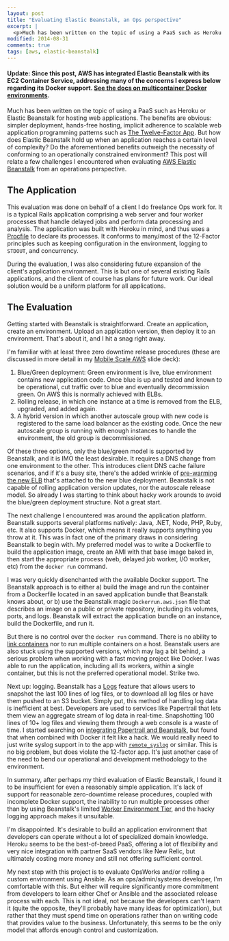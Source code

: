 ```yaml
---
layout: post
title: "Evaluating Elastic Beanstalk, an Ops perspective"
excerpt: |
  <p>Much has been written on the topic of using a PaaS such as Heroku or Elastic Beanstalk for hosting web applications. The benefits are obvious: simpler deployment, hands-free hosting, implicit adherence to scalable web application programming patterns such as <a href="http://12factor.net/">The Twelve-Factor App</a>. But how does Elastic Beanstalk hold up when an application reaches a certain level of complexity? Do the aforementioned benefits outweigh the necessity of conforming to an operationally constrained environment? This post will relate a few challenges I encountered when evaluating AWS Elastic Beanstalk from an operations perspective.
modified: 2014-08-31
comments: true
tags: [aws, elastic-beanstalk]
---
```

#### Update: Since this post, AWS has integrated Elastic Beanstalk with its EC2 Container Service, addressing many of the concerns I express below regarding its Docker support. [See the docs on multicontainer Docker environments](http://docs.aws.amazon.com/elasticbeanstalk/latest/dg/create_deploy_docker_ecs.html).

Much has been written on the topic of using a PaaS such as Heroku or Elastic Beanstalk for hosting web applications. The benefits are obvious: simpler deployment, hands-free hosting, implicit adherence to scalable web application programming patterns such as [The Twelve-Factor App](http://12factor.net/). But how does Elastic Beanstalk hold up when an application reaches a certain level of complexity? Do the aforementioned benefits outweigh the necessity of conforming to an operationally constrained environment? This post will relate a few challenges I encountered when evaluating [AWS Elastic Beanstalk](http://aws.amazon.com/elasticbeanstalk/) from an operations perspective.

The Application
---------------------
This evaluation was done on behalf of a client I do freelance Ops work for. It is a typical Rails application comprising a web server and four worker processes that handle delayed jobs and perform data processing and analysis. The application was built with Heroku in mind, and thus uses a [Procfile](https://devcenter.heroku.com/articles/procfile) to declare its processes. It conforms to many/most of the 12-Factor principles such as keeping configuration in the environment, logging to `STDOUT`, and concurrency.  

During the evaluation, I was also considering future expansion of the client's application environment. This is but one of several existing Rails applications, and the client of course has plans for future work. Our ideal solution would be a uniform platform for all applications.

The Evaluation
---------------------
Getting started with Beanstalk is straightforward. Create an application, create an environment. Upload an application version, then deploy it to an environment. That's about it, and I hit a snag right away.

I'm familiar with at least three zero downtime release procedures (these are discussed in more detail in my [Mobile Scale AWS](https://speakerdeck.com/bwhaley/mobile-scale-aws) slide deck):

1. Blue/Green deployment: Green environment is live, blue environment contains new application code. Once blue is up and tested and known to be operational, cut traffic over to blue and eventually decommission green. On AWS this is normally achieved with ELBs.
2. Rolling release, in which one instance at a time is removed from the ELB, upgraded, and added again.
3. A hybrid version in which another autoscale group with new code is registered to the same load balancer as the existing code. Once the new autoscale group is running with enough instances to handle the environment, the old group is decommissioned.

Of these three options, only the blue/green model is supported by Beanstalk, and it is IMO the least desirable. It requires a DNS change from one environment to the other. This introduces client DNS cache failure scenarios, and if it's a busy site, there's the added wrinkle of [pre-warming the new ELB](https://aws.amazon.com/articles/1636185810492479#pre-warming) that's attached to the new blue deployment. Beanstalk is not capable of rolling application version updates, nor the autoscale release model. So already I was starting to think about hacky work arounds to avoid the blue/green deployment structure. Not a great start.

The next challenge I encountered was around the application platform. Beanstalk supports several platforms natively: Java, .NET, Node, PHP, Ruby, etc. It also supports Docker, which means it really supports anything you throw at it. This was in fact one of the primary draws in considering Beanstalk to begin with. My preferred model was to write a Dockerfile to build the application image, create an AMI with that base image baked in, then start the appropriate process (web, delayed job worker, I/O worker, etc) from the `docker run` command.

I was very quickly disenchanted with the available Docker support. The Beanstalk approach is to either a) build the image and run the container from a Dockerfile located in an saved application bundle that Beanstalk knows about, or b) use the Beanstalk magic `Dockerrun.aws.json` file that describes an image on a public or private repository, including its volumes, ports, and logs. Beanstalk will extract the application bundle on an instance, build the Dockerfile, and run it.

But there is no control over the `docker run` command. There is no ability to [link containers](https://docs.docker.com/userguide/dockerlinks/) nor to run multiple containers on a host. Beanstalk users are also stuck using the supported versions, which may lag a bit behind, a serious problem when working with a fast moving project like Docker. I was able to run the application, including all its workers, within a single container, but this is not the preferred operational model. Strike two.

Next up: logging. Beanstalk has a [Logs](http://docs.aws.amazon.com/elasticbeanstalk/latest/dg/using-features.loggingS3.title.html) feature that allows users to snapshot the last 100 lines of log files, or to download all log files or have them pushed to an S3 bucket. Simply put, this method of handling log data is inefficient at best. Developers are used to services like Papertrail that lets them view an aggregate stream of log data in real-time. Snapshotting 100 lines of 10+ log files and viewing them through a web console is a waste of time. I started searching on [integrating Papertrail and Beanstalk](http://help.papertrailapp.com/kb/hosting-services/aws-elastic-beanstalk/), but found that when combined with Docker it felt like a hack. We would really need to just write syslog support in to the app with [`remote_syslog`](http://help.papertrailapp.com/kb/configuration/configuring-centralized-logging-from-ruby-on-rails-apps/#remote_syslog) or similar. This is no big problem, but does violate the 12-factor app. It's just another case of the need to bend our operational and development methodology to the environment.

In summary, after perhaps my third evaluation of Elastic Beanstalk, I found it to be insufficient for even a reasonably simple application. It's lack of support for reasonable zero-downtime release procedures, coupled with incomplete Docker support, the inability to run multiple processes other than by using Beanstalk's limited [Worker Environment Tier](http://docs.aws.amazon.com/elasticbeanstalk/latest/dg/using-features-managing-env-tiers.html), and the hacky logging approach makes it unsuitable.

I'm disappointed. It's desirable to build an application environment that developers can operate without a lot of specialized domain knowledge. Heroku seems to be the best-of-breed PaaS, offering a lot of flexibility and very nice integration with partner SaaS vendors like New Relic, but ultimately costing more money and still not offering sufficient control.

My next step with this project is to evaluate OpsWorks and/or rolling a custom environment using Ansible. As an ops/admin/systems developer, I'm comfortable with this. But either will require significantly more commitment from developers to learn either Chef or Ansible and the associated release process with each. This is not ideal, not because the developers can't learn it (quite the opposite, they'll probably have many ideas for optimization), but rather that they must spend time on operations rather than on writing code that provides value to the business. Unfortunately, this seems to be the only model that affords enough control and customization.
